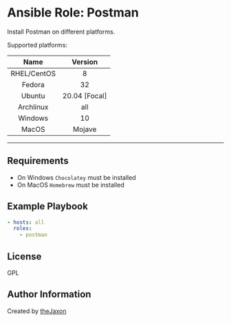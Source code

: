 Ansible Role: Postman
=========

Install Postman on different platforms.

Supported platforms:

|     Name    	|    Version    	|
|:-----------:	|:-------------:	|
| RHEL/CentOS 	|       8       	|
|    Fedora   	|       32      	|
|    Ubuntu   	| 20.04 [Focal] 	|
|  Archlinux  	|      all      	|
|   Windows   	|       10      	|
|    MacOS    	|     Mojave    	|

---

Requirements
------------

- On Windows `Chocolatey` must be installed
- On MacOS `Homebrew` must be installed


Example Playbook
----------------

```yml
- hosts: all
  roles:
    - postman
```


License
-------

GPL

Author Information
------------------

Created by [theJaxon](https://github.com/theJaxon)